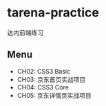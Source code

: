 # tarena-practice
达内前端练习

## Menu

- CH02: CSS3 Basic
- CH03: 京东首页实战项目
- CH04: CSS3 Core
- CH05: 京东详情页实战项目